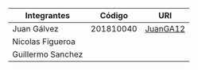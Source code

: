 |Integrantes|Código|URI|
|-----------|------|---|
|Juan Gálvez|201810040|[JuanGA12](https://github.com/JuanGA12)
|Nicolas Figueroa||[]()
|Guillermo Sanchez||[]()
